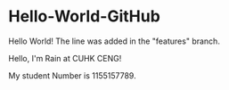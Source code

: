 # Hello-World-GitHub
Hello World!
The line was added in the "features" branch.

Hello, I'm Rain at CUHK CENG!

My student Number is 1155157789.
